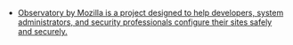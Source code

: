 * [Observatory by Mozilla is a project designed to help developers, system administrators, and security professionals configure their sites safely and securely.](https://www.youtube.com/playlist?list=PL2g-DF7-WOZ4pzupMZfBJiDEh_OLRvBRy)
